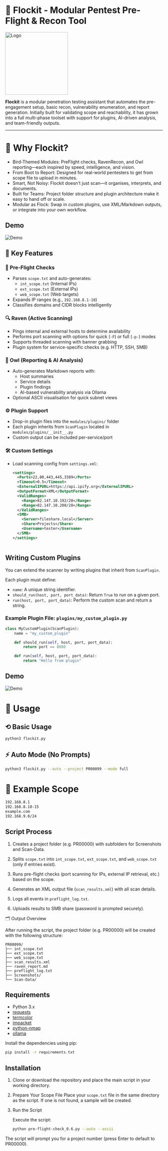 # 🦅 Flockit - Modular Pentest Pre-Flight & Recon Tool

<img src="flockit.png" alt="Logo" width="200">

**Flockit** is a modular penetration testing assistant that automates the pre-engagement setup, basic recon, vulnerability enumeration, and report generation. Initially built for validating scope and reachability, it has grown into a full multi-phase toolset with support for plugins, AI-driven analysis, and team-friendly outputs.

---

# 🤔 Why Flockit?

- Bird-Themed Modules: PreFlight checks, RavenRecon, and Owl reporting—each inspired by speed, intelligence, and vision.
- From Boot to Report: Designed for real-world pentesters to get from scope file to upload in minutes.
- Smart, Not Noisy: Flockit doesn't just scan—it organises, interprets, and documents.
- Built for Teams: Project folder structure and plugin architecture make it easy to hand off or scale.
- Modular as Flock: Swap in custom plugins, use XML/Markdown outputs, or integrate into your own workflow.

## Demo

![Demo](Demo.gif)


## 🚀 Key Features

### 🧽 Pre-Flight Checks
- Parses `scope.txt` and auto-generates:
  - `int_scope.txt` (Internal IPs)
  - `ext_scope.txt` (External IPs)
  - `web_scope.txt` (Web targets)
- Expands IP ranges (e.g., `192.168.8.1-10`)
- Classifies domains and CIDR blocks intelligently

### 🔍 Raven (Active Scanning)
- Pings internal and external hosts to determine availability
- Performs port scanning with options for quick (`-F`) or full (`-p-`) modes
- Supports threaded scanning with banner grabbing
- Plugin system for service-specific checks (e.g. HTTP, SSH, SMB)

### 🤖 Owl (Reporting & AI Analysis)
- Auto-generates Markdown reports with:
  - Host summaries
  - Service details
  - Plugin findings
  - AI-based vulnerability analysis via Ollama
- Optional ASCII visualisation for quick subnet views

### ⚙️ Plugin Support
- Drop-in plugin files into the `modules/plugins/` folder
- Each plugin inherits from `ScanPlugin` located in `modules/plugins/__init__.py`
- Custom output can be included per-service/port

### 🛠️ Custom Settings
- Load scanning config from `settings.xml`:

  ```xml
  <settings>
    <Ports>22,80,443,445,3389</Ports>
    <Timeout>0.5</Timeout>
    <ExternalIPURL>https://api.ipify.org</ExternalIPURL>
    <OutputFormat>XML</OutputFormat>
    <ValidRanges>
      <Range>82.147.10.192/28</Range>
      <Range>82.147.10.208/28</Range>
    </ValidRanges>
    <SMB>
      <Server>fileshare.local</Server>
      <Share>Projects</Share>
      <Username>tester</Username>
    </SMB>
  </settings>



## Writing Custom Plugins

You can extend the scanner by writing plugins that inherit from `ScanPlugin`.

Each plugin must define:
- `name`: A unique string identifier.
- `should_run(host, port, port_data)`: Return `True` to run on a given port.
- `run(host, port, port_data)`: Perform the custom scan and return a string.

### Example Plugin File: `plugins/my_custom_plugin.py`

```python
class MyCustomPlugin(ScanPlugin):
    name = "my_custom_plugin"

    def should_run(self, host, port, port_data):
        return port == 8080

    def run(self, host, port, port_data):
        return "Hello from plugin"
```

## Demo

![Demo](demo.gif)

# 🧪 Usage

## ⟲ Basic Usage

```bash
python3 flockit.py
```

## ⚡ Auto Mode (No Prompts)

```bash
python3 flockit.py --auto --project PR00099 --mode full
```

# 📄 Example Scope

```bash
192.168.8.1
192.168.8.10-15
example.com
192.168.9.0/24
```


## Script Process

1. Creates a project folder (e.g. PR00000) with subfolders for Screenshots and Scan-Data.

2. Splits `scope.txt` into `int_scope.txt`, `ext_scope.txt`, and `web_scope.txt` (only if entries exist).

3. Runs pre-flight checks (port scanning for IPs, external IP retrieval, etc.) based on the scope.

4. Generates an XML output file (`scan_results.xml`) with all scan details.

5. Logs all events in `preflight_log.txt`.

6. Uploads results to SMB share (password is prompted securely).

🗂 Output Overview

After running the script, the project folder (e.g. PR00000) will be created with the following structure:

```
PR00099/
├── int_scope.txt
├── ext_scope.txt
├── web_scope.txt
├── scan_results.xml
├── raven_report.md
├── preflight_log.txt
├── Screenshots/
└── Scan-Data/

```

## Requirements

- Python 3.x
- [requests](https://pypi.org/project/requests/)
- [termcolor](https://pypi.org/project/termcolor/)
- [impacket](https://pypi.org/project/impacket/)
- [python-nmap](https://pypi.org/project/python-nmap/)
- [ollama](https://pypi.org/project/ollama/)

Install the dependencies using pip:

```bash
pip install -r requirements.txt
```

## Installation

1. Clone or download the repository and place the main script in your working directory.

2. Prepare Your Scope File
    Place your `scope.txt` file in the same directory as the script. If one is not found, a sample will be created.

3. Run the Script
    
    Execute the script:

    ```bash
    python pre-flight-check_0.6.py --auto --ascii
    ```

The script will prompt you for a project number (press Enter to default to PR00000).

